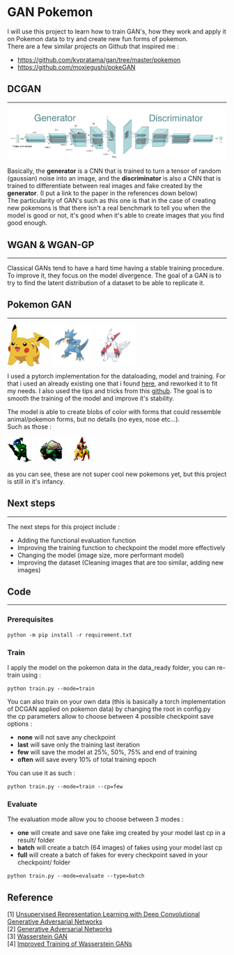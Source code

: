 # GAN Pokemon

I will use this project to learn how to train GAN's, how they work and apply it on Pokemon data to try and create new fun forms of pokemon.  
There are a few similar projects on Github that inspired me :  
- https://github.com/kvpratama/gan/tree/master/pokemon
- https://github.com/moxiegushi/pokeGAN  

## **DCGAN**
<hr />

![DCGAN](imgs/dcgan_model.png) 

Basically, the **generator** is a CNN that is trained to turn a tensor of random (gaussian) noise into an image, and the **discriminator** is also a CNN that is trained to differentiate between real images and fake created by the **generator**. (I put a link to the paper in the references down below)  
The particularity of GAN's such as this one is that in the case of creating new pokemons is that there isn't a real benchmark to tell you when the model is good or not, it's good when it's able to create images that you find good enough. 

## **WGAN & WGAN-GP**
<hr />
Classical GANs tend to have a hard time having a stable training procedure. To improve it, they focus on the model divergence.  
The goal of a GAN is to try to find the latent distribution of a dataset to be able to replicate it.   


## **Pokemon GAN**
<hr />

<a href="url"><img src="imgs/Pkmn_img19.jpg" align="center" height="96" width="96" ></a>
<a href="url"><img src="imgs/Pkmn_img99.jpg" align="center" height="96" width="96" ></a>
<a href="url"><img src="imgs/Pkmn_img453.jpg" align="center" height="96" width="96" ></a>  


I used a pytorch implementation for the dataloading, model and training. For that i used an already existing one that i found [here], and reworked it to fit my needs. 
I also used the tips and tricks from this [github]. The goal is to smooth the training of the model and improve it's stability. 


The model is able to create blobs of color with forms that could ressemble animal/pokemon forms, but no details (no eyes, nose etc...).  
Such as those : 

<a href="url"><img src="imgs/fake1.png" align="center" height="64" width="64" ></a>
<a href="url"><img src="imgs/fake2.png" align="center" height="64" width="64" ></a>
<a href="url"><img src="imgs/fake3.png" align="center" height="64" width="64" ></a>  

as you can see, these are not super cool new pokemons yet, but this project is still in it's infancy.  

[here]: https://pytorch.org/tutorials/beginner/dcgan_faces_tutorial.html
[github]: https://github.com/soumith/ganhacks

## **Next steps**
<hr />
The next steps for this project include :  

* Adding the functional evaluation function
* Improving the training function to checkpoint the model more effectively
* Changing the model (image size, more performant model)
* Improving the dataset (Cleaning images that are too similar, adding new images)


## **Code**
<hr />

### **Prerequisites**
```
python -m pip install -r requirement.txt
```

### **Train**
I apply the model on the pokemon data in the data_ready folder, you can re-train using :
```
python train.py --mode=train 
```

You can also train on your own data (this is basically a torch implementation of DCGAN applied on pokemon data) by changing the root in config.py  
the cp parameters allow to choose between 4 possible checkpoint save options :
* **none** will not save any checkpoint
* **last** will save only the training last iteration
* **few** will save the model at 25%, 50%, 75% and end of training
* **often** will save every 10% of total training epoch  

You can use it as such : 
```
python train.py --mode=train --cp=few
```

### **Evaluate**
The evaluation mode allow you to choose between 3 modes : 
* **one** will create and save one fake img created by your model last cp in a result/ folder 
* **batch** will create a batch (64 images) of fakes using your model last cp
* **full** will create a batch of fakes for every checkpoint saved in your checkpoint/ folder
```
python train.py --mode=evaluate --type=batch
``` 

## **Reference**
[1] [Unsupervised Representation Learning with Deep Convolutional Generative Adversarial Networks](https://arxiv.org/abs/1511.06434)  
[2] [Generative Adversarial Networks](https://arxiv.org/abs/1406.2661v1)  
[3] [Wasserstein GAN](https://arxiv.org/abs/1701.07875)  
[4] [Improved Training of Wasserstein GANs](https://arxiv.org/pdf/1704.00028.pdf)
